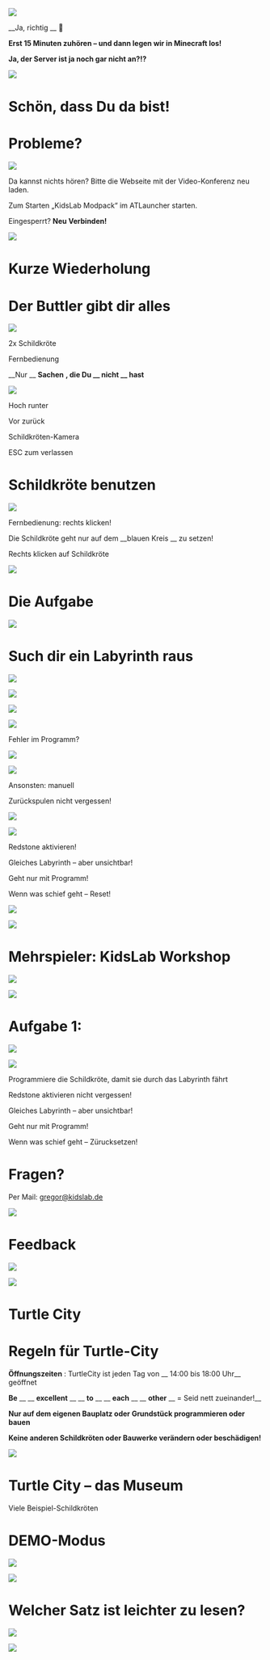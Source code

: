 ![](img/Programmieren%20in%20Minecraft%20-%20Level%202_0.png)

__Ja\, richtig __  ____

__Erst 15 Minuten zuhören – und dann legen wir in Minecraft los\!__

__Ja\, der Server ist ja noch gar nicht an?\!?__

![](img/Programmieren%20in%20Minecraft%20-%20Level%202_1.png)

# Schön, dass Du da bist!

# Probleme?

![](img/Programmieren%20in%20Minecraft%20-%20Level%202_2.png)

Da kannst nichts hören? Bitte die Webseite mit der Video\-Konferenz neu laden\.

Zum Starten „KidsLab Modpack“ im ATLauncher starten\.

Eingesperrt?  __Neu Verbinden\!__

![](img/Programmieren%20in%20Minecraft%20-%20Level%202_3.png)

# Kurze Wiederholung

# Der Buttler gibt dir alles

![](img/Programmieren%20in%20Minecraft%20-%20Level%202_4.png)

2x Schildkröte

Fernbedienung

__Nur __  __Sachen__  __\, die Du __  __nicht__  __ hast__

![](img/Programmieren%20in%20Minecraft%20-%20Level%202_5.png)

Hoch runter

Vor zurück

Schildkröten\-Kamera

ESC zum verlassen

# Schildkröte benutzen

![](img/Programmieren%20in%20Minecraft%20-%20Level%202_6.png)

Fernbedienung: rechts klicken\!

Die Schildkröte geht nur auf dem  __blauen Kreis __ zu setzen\!

Rechts klicken auf Schildkröte

![](img/Programmieren%20in%20Minecraft%20-%20Level%202_7.png)

# Die Aufgabe

![](img/Programmieren%20in%20Minecraft%20-%20Level%202_8.png)

# Such dir ein Labyrinth raus

![](img/Programmieren%20in%20Minecraft%20-%20Level%202_9.png)

![](img/Programmieren%20in%20Minecraft%20-%20Level%202_10.png)

![](img/Programmieren%20in%20Minecraft%20-%20Level%202_11.png)

![](img/Programmieren%20in%20Minecraft%20-%20Level%202_12.png)

Fehler im Programm?

![](img/Programmieren%20in%20Minecraft%20-%20Level%202_13.png)

![](img/Programmieren%20in%20Minecraft%20-%20Level%202_14.png)

Ansonsten: manuell

Zurückspulen nicht vergessen\!

![](img/Programmieren%20in%20Minecraft%20-%20Level%202_15.png)

![](img/Programmieren%20in%20Minecraft%20-%20Level%202_16.png)

Redstone aktivieren\!

Gleiches Labyrinth – aber unsichtbar\!

Geht nur mit Programm\!

Wenn was schief geht – Reset\!

![](img/Programmieren%20in%20Minecraft%20-%20Level%202_17.png)

![](img/Programmieren%20in%20Minecraft%20-%20Level%202_18.png)

# Mehrspieler: KidsLab Workshop

![](img/Programmieren%20in%20Minecraft%20-%20Level%202_19.jpg)

![](img/Programmieren%20in%20Minecraft%20-%20Level%202_20.png)

# Aufgabe 1:

![](img/Programmieren%20in%20Minecraft%20-%20Level%202_21.png)

![](img/Programmieren%20in%20Minecraft%20-%20Level%202_22.png)

Programmiere die Schildkröte\, damit sie durch das Labyrinth fährt

Redstone aktivieren nicht vergessen\!

Gleiches Labyrinth – aber unsichtbar\!

Geht nur mit Programm\!

Wenn was schief geht – Zürucksetzen\!

# Fragen?

Per Mail: [gregor@kidslab\.de](mailto:gregor@kidslab.de)

![](img/Programmieren%20in%20Minecraft%20-%20Level%202_23.png)

# Feedback

![](img/Programmieren%20in%20Minecraft%20-%20Level%202_24.png)

![](img/Programmieren%20in%20Minecraft%20-%20Level%202_25.png)

# Turtle City

# Regeln für Turtle-City

__Öffnungszeiten__ : TurtleCity ist jeden Tag von __ 14:00 bis 18:00 Uhr__  geöffnet

__Be__  __ __  __excellent__  __ __  __to__  __ __  __each__  __ __  __other__  __ = Seid nett zueinander\!__

__Nur auf dem eigenen Bauplatz oder Grundstück programmieren oder bauen__

__Keine anderen Schildkröten oder Bauwerke verändern oder beschädigen\!__

![](img/Programmieren%20in%20Minecraft%20-%20Level%202_26.png)

# Turtle City – das Museum

Viele Beispiel\-Schildkröten

# DEMO-Modus

![](img/Programmieren%20in%20Minecraft%20-%20Level%202_27.png)

![](img/Programmieren%20in%20Minecraft%20-%20Level%202_28.png)

# Welcher Satz ist leichter zu lesen?

![](img/Programmieren%20in%20Minecraft%20-%20Level%202_29.png)

![](img/Programmieren%20in%20Minecraft%20-%20Level%202_30.png)

